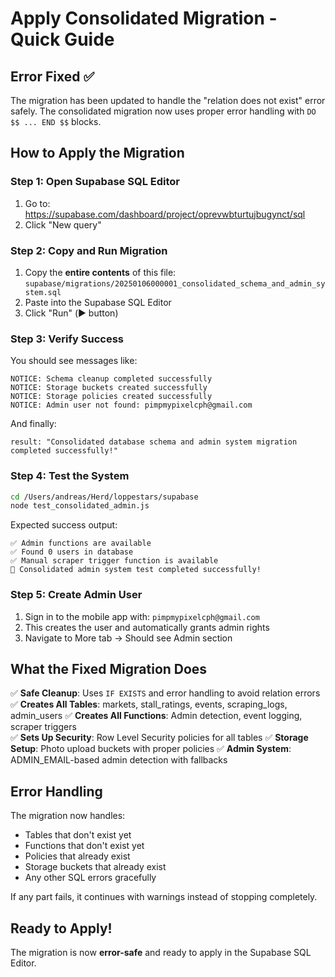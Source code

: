 # Apply Consolidated Migration - Quick Guide

## Error Fixed ✅

The migration has been updated to handle the "relation does not exist" error safely. The consolidated migration now uses proper error handling with `DO $$ ... END $$` blocks.

## How to Apply the Migration

### Step 1: Open Supabase SQL Editor
1. Go to: https://supabase.com/dashboard/project/oprevwbturtujbugynct/sql
2. Click "New query"

### Step 2: Copy and Run Migration
1. Copy the **entire contents** of this file: `supabase/migrations/20250106000001_consolidated_schema_and_admin_system.sql`
2. Paste into the Supabase SQL Editor
3. Click "Run" (▶️ button)

### Step 3: Verify Success
You should see messages like:
```
NOTICE: Schema cleanup completed successfully
NOTICE: Storage buckets created successfully
NOTICE: Storage policies created successfully
NOTICE: Admin user not found: pimpmypixelcph@gmail.com
```

And finally:
```
result: "Consolidated database schema and admin system migration completed successfully!"
```

### Step 4: Test the System
```bash
cd /Users/andreas/Herd/loppestars/supabase
node test_consolidated_admin.js
```

Expected success output:
```
✅ Admin functions are available
✅ Found 0 users in database
✅ Manual scraper trigger function is available
🎉 Consolidated admin system test completed successfully!
```

### Step 5: Create Admin User
1. Sign in to the mobile app with: `pimpmypixelcph@gmail.com`
2. This creates the user and automatically grants admin rights
3. Navigate to More tab → Should see Admin section

## What the Fixed Migration Does

✅ **Safe Cleanup**: Uses `IF EXISTS` and error handling to avoid relation errors
✅ **Creates All Tables**: markets, stall_ratings, events, scraping_logs, admin_users
✅ **Creates All Functions**: Admin detection, event logging, scraper triggers  
✅ **Sets Up Security**: Row Level Security policies for all tables
✅ **Storage Setup**: Photo upload buckets with proper policies
✅ **Admin System**: ADMIN_EMAIL-based admin detection with fallbacks

## Error Handling

The migration now handles:
- Tables that don't exist yet
- Functions that don't exist yet  
- Policies that already exist
- Storage buckets that already exist
- Any other SQL errors gracefully

If any part fails, it continues with warnings instead of stopping completely.

## Ready to Apply!

The migration is now **error-safe** and ready to apply in the Supabase SQL Editor.